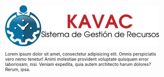 ![Screenshot](../img/logokavac.png#imagen)


Lorem ipsum dolor sit amet, consectetur adipisicing elit. Omnis perspiciatis vero nemo tenetur! Animi molestiae provident voluptate quisquam error laboriosam, nisi. Veniam expedita, quia autem architecto harum dolores? Rerum, ipsa.




